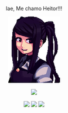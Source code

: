 <div align="center">
   <p>Iae, Me chamo Heitor!!!</p>
</div>
<div align="center">
  <img src="Jill.png" alt="Jill">
</div>
    
<p align="center">
  <img src="https://github-profile-trophy.vercel.app/?username=Keniche46&theme=dracula&row=2&no-bg=true&column=3&margin-w=15&margin-h=15" />
</p>
<div align="center">

   ![](https://github-readme-stats.vercel.app/api/top-langs/?username=Keniche46&theme=dracula&row_border=false&include_all_commits=false&count_private=false&layout=compact)
   ![](https://github-readme-stats.vercel.app/api?username=Keniche46&theme=dracula&row_border=false&include_all_commits=false&count_private=false)
   ![](https://github-readme-streak-stats.herokuapp.com/?user=Keniche46&theme=dracula&row_border=false)<br/>
   
</div>
